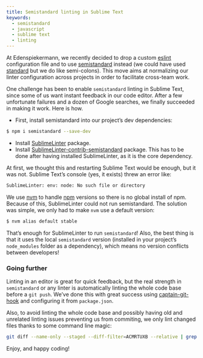 ```yaml
---
title: Semistandard linting in Sublime Text
keywords:
  - semistandard
  - javascript
  - sublime text
  - linting
---
```


At Edenspiekermann, we recently decided to drop a custom [eslint](http://eslint.org/) configuration file and to use [semistandard](https://github.com/Flet/semistandard) instead (we could have used [standard](https://github.com/feross/standard) but we do like semi-colons). This move aims at normalizing our linter configuration across projects in order to facilitate cross-team work.

One challenge has been to enable `semistandard` linting in Sublime Text, since some of us want instant feedback in our code editor. After a few unfortunate failures and a dozen of Google searches, we finally succeeded in making it work. Here is how.

- First, install semistandard into our project’s dev dependencies:

```sh
$ npm i semistandard --save-dev
```

- Install [SublimeLinter](http://www.sublimelinter.com/en/latest/) package.
- Install [SublimeLinter-contrib-semistandard](https://github.com/Flet/SublimeLinter-contrib-semistandard) package. This has to be done after having installed SublimeLinter, as it is the core dependency.

At first, we thought this and restarting Sublime Text would be enough, but it was not. Sublime Text’s console (yes, it exists) threw an error like:

```sh
SublimeLinter: env: node: No such file or directory
```

We use [nvm](https://github.com/creationix/nvm) to handle [npm](https://www.npmjs.com/) versions so there is no global install of npm. Because of this, SublimeLinter could not run semistandard. The solution was simple, we only had to make `nvm` use a default version:

```sh
$ nvm alias default stable
```

That’s enough for SublimeLinter to run `semistandard`! Also, the best thing is that it uses the local `semistandard` version (installed in your project’s `node_modules` folder as a dependency), which means no version conflicts between developers!

### Going further

Linting in an editor is great for quick feedback, but the real strength in `semistandard` or any linter is automatically linting the whole code base before a `git push`. We’ve done this with great success using [captain-git-hook](https://github.com/maxhoffmann/captain-git-hook) and configuring it from `package.json`.

Also, to avoid linting the whole code base and possibly having old and unrelated linting issues preventing us from commiting, we only lint changed files thanks to some command line magic:

```sh
git diff --name-only --staged --diff-filter=ACMRTUXB --relative | grep -E '.jsx?$' | xargs semistandard
```

Enjoy, and happy coding!
